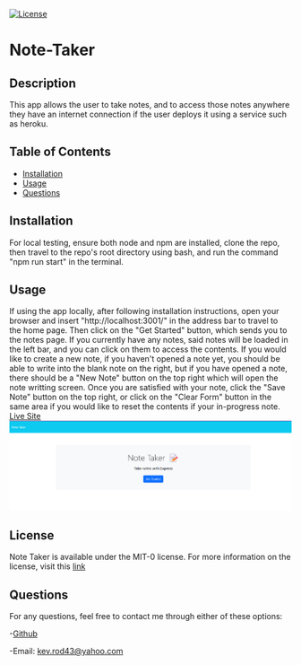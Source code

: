 [![License](https://img.shields.io/badge/License-MIT_0-blue.svg)](https://opensource.org/licenses/MIT-0)
  
  # Note-Taker

  ## Description
  
  This app allows the user to take notes, and to access those notes anywhere they have an internet connection if the user deploys it using a service such as heroku.
  
  ## Table of Contents 
  
  - [Installation](#installation)
  - [Usage](#usage)
  - [Questions](#questions)
  
  ## Installation
  
  For local testing, ensure both node and npm are installed, clone the repo, then travel to the repo's root directory using bash, and run the command "npm run start" in the terminal.
  
  ## Usage
  
  If using the app locally, after following installation instructions, open your browser and insert "http://localhost:3001/" in the address bar to travel to the home page. Then click on the "Get Started" button, which sends you to the notes page. If you currently have any notes, said notes will be loaded in the left bar, and you can click on them to access the contents. If you would like to create a new note, if you haven't opened a note yet, you should be able to write into the blank note on the right, but if you have opened a note, there should be a "New Note" button on the top right which will open the note writting screen. Once you are satisfied with your note, click the "Save Note" button on the top right, or click on the "Clear Form" button in the same area if you would like to reset the contents if your in-progress note.  
  [Live Site](https://note-taker-kev-rod43-2601bdbc0590.herokuapp.com/)  
  ![Screenshot showing app ui](./assets/ui.png)

  
  ## License

  Note Taker is available under the MIT-0 license.
  For more information on the license, visit this [link](https://opensource.org/license/MIT-0/
  )
  
  ## Questions
  
  For any questions, feel free to contact me through either of these options: 
  
  -[Github](https://github.com/kev-rod43)
  
  -Email: kev.rod43@yahoo.com
